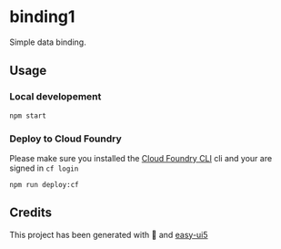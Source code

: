 # binding1
Simple data binding.

## Usage
### Local developement
```
npm start
```
### Deploy to Cloud Foundry
Please make sure you installed the [Cloud Foundry CLI](https://github.com/cloudfoundry/cli) cli and your are signed in ``cf login``
```
npm run deploy:cf
```
## Credits
This project has been generated with 💙 and [easy-ui5](https://github.com/SAP)
